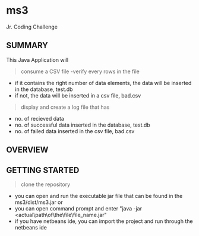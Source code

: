 # ms3

Jr. Coding Challenge


## SUMMARY
This Java Application will 
>consume a CSV file -verify every rows in the file 
  - if it contains the right number of data elements, the data will be inserted in the database, test.db 
  - if not, the data will be inserted in a csv file, bad.csv 
>display and create a log file that has 
  - no. of recieved data 
  - no. of successful data inserted in the database, test.db 
  - no. of failed data inserted in the csv file, bad.csv
  
## OVERVIEW

## GETTING STARTED
> clone the repository
  - you can open and run the executable jar file that can be found in the ms3/dist/ms3.jar or
  - you can open command prompt and enter "java -jar <actual\path\of\the\file\file_name.jar"
  - if you have netbeans ide, you can import the project and run through the netbeans ide
